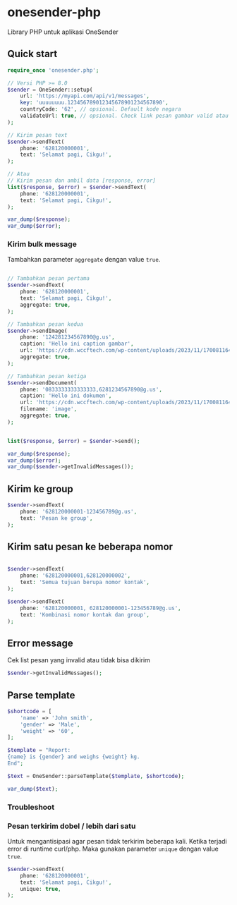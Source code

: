 # onesender-php
Library PHP untuk aplikasi OneSender


## Quick start

```PHP
require_once 'onesender.php';

// Versi PHP >= 8.0
$sender = OneSender::setup(
    url: 'https://myapi.com/api/v1/messages',
    key: 'uuuuuuuu.123456789012345678901234567890',
    countryCode: '62', // opsional. Default kode negara
    validateUrl: true, // opsional. Check link pesan gambar valid atau tidak
);

// Kirim pesan text
$sender->sendText(
    phone: '628120000001',
    text: 'Selamat pagi, Cikgu!',
);

// Atau
// Kirim pesan dan ambil data [response, error]
list($response, $error) = $sender->sendText(
    phone: '628120000001',
    text: 'Selamat pagi, Cikgu!',
);

var_dump($response);
var_dump($error);
```

### Kirim bulk message

Tambahkan parameter `aggregate` dengan value `true`.

```PHP

// Tambahkan pesan pertama
$sender->sendText(
    phone: '628120000001',
    text: 'Selamat pagi, Cikgu!',
    aggregate: true,
);

// Tambahkan pesan kedua
$sender->sendImage(
    phone: '124281234567890@g.us',
    caption: 'Hello ini caption gambar',
    url: 'https://cdn.wccftech.com/wp-content/uploads/2023/11/1700811649860-1-728x380.jpeg',
    aggregate: true,
);

// Tambahkan pesan ketiga
$sender->sendDocument(
    phone: '0833333333333333,6281234567890@g.us',
    caption: 'Hello ini dokumen',
    url: 'https://cdn.wccftech.com/wp-content/uploads/2023/11/1700811649860-1-728x380.jpeg',
    filename: 'image',
    aggregate: true,
);


list($response, $error) = $sender->send();

var_dump($response);
var_dump($error);
var_dump($sender->getInvalidMessages());
```

## Kirim ke group
```PHP
$sender->sendText(
    phone: '628120000001-123456789@g.us',
    text: 'Pesan ke group',
);
```


## Kirim satu pesan ke beberapa nomor
```PHP

$sender->sendText(
    phone: '628120000001,628120000002',
    text: 'Semua tujuan berupa nomor kontak',
);

$sender->sendText(
    phone: '628120000001, 628120000001-123456789@g.us',
    text: 'Kombinasi nomor kontak dan group',
);
```

## Error message
Cek list pesan yang invalid atau tidak bisa dikirim

```PHP
$sender->getInvalidMessages();
```

## Parse template
```PHP
$shortcode = [
    'name' => 'John smith',
    'gender' => 'Male',
    'weight' => '60',
];

$template = "Report:
{name} is {gender} and weighs {weight} kg.
End";

$text = OneSender::parseTemplate($template, $shortcode);

var_dump($text);

```

### Troubleshoot

### Pesan terkirim dobel / lebih dari satu
Untuk mengantisipasi agar pesan tidak terkirim beberapa kali. Ketika terjadi error di runtime curl/php. Maka gunakan parameter `unique` dengan value `true`.

```PHP
$sender->sendText(
    phone: '628120000001',
    text: 'Selamat pagi, Cikgu!',
    unique: true,
);
``` 
